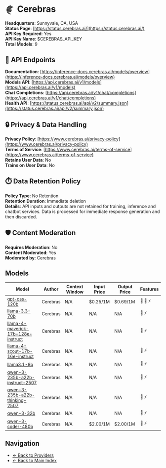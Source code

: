 # <img src="./logo.svg" alt="Cerebras Logo" style="vertical-align: middle; height: 32px; width: auto; min-width: 32px"> Cerebras

**Headquarters**: Sunnyvale, CA, USA  
**Status Page**: [https://status.cerebras.ai/](https://status.cerebras.ai/)  
**API Key Required**: Yes  
**API Key Name**: $CEREBRAS_API_KEY  
**Total Models**: 9

## 🔗 API Endpoints

**Documentation**: [https://inference-docs.cerebras.ai/models/overview](https://inference-docs.cerebras.ai/models/overview)  
**Models API**: [https://api.cerebras.ai/v1/models](https://api.cerebras.ai/v1/models)  
**Chat Completions**: [https://api.cerebras.ai/v1/chat/completions](https://api.cerebras.ai/v1/chat/completions)  
**Health API**: [https://status.cerebras.ai/api/v2/summary.json](https://status.cerebras.ai/api/v2/summary.json)  

## 🔒 Privacy & Data Handling

**Privacy Policy**: [https://www.cerebras.ai/privacy-policy](https://www.cerebras.ai/privacy-policy)  
**Terms of Service**: [https://www.cerebras.ai/terms-of-service](https://www.cerebras.ai/terms-of-service)  
**Retains User Data**: No  
**Trains on User Data**: No  

## ⏱️ Data Retention Policy

**Policy Type**: No Retention  
**Retention Duration**: Immediate deletion  
**Details**: API inputs and outputs are not retained for training, inference and chatbot services. Data is processed for immediate response generation and then discarded.  

## 🛡️ Content Moderation

**Requires Moderation**: No  
**Content Moderated**: Yes  
**Moderated by**: Cerebras  

## Models

| Model | Author | Context Window | Input Price | Output Price | Features |
|-------|--------|----------------|-------------|--------------|----------|
| [gpt-oss-120b](./models/gpt-oss-120b.md) | Cerebras | N/A | $0.25/1M | $0.69/1M | <span title="Text Processing">📝</span> <span title="Advanced Reasoning">🧠</span> <span title="Response Streaming">⚡</span> |
| [llama-3.3-70b](./models/llama-3.3-70b.md) | Cerebras | N/A | N/A | N/A | <span title="Text Processing">📝</span> <span title="Response Streaming">⚡</span> |
| [llama-4-maverick-17b-128e-instruct](./models/llama-4-maverick-17b-128e-instruct.md) | Cerebras | N/A | N/A | N/A | <span title="Text Processing">📝</span> <span title="Response Streaming">⚡</span> |
| [llama-4-scout-17b-16e-instruct](./models/llama-4-scout-17b-16e-instruct.md) | Cerebras | N/A | N/A | N/A | <span title="Text Processing">📝</span> <span title="Response Streaming">⚡</span> |
| [llama3.1-8b](./models/llama3.1-8b.md) | Cerebras | N/A | N/A | N/A | <span title="Text Processing">📝</span> <span title="Response Streaming">⚡</span> |
| [qwen-3-235b-a22b-instruct-2507](./models/qwen-3-235b-a22b-instruct-2507.md) | Cerebras | N/A | N/A | N/A | <span title="Text Processing">📝</span> <span title="Response Streaming">⚡</span> |
| [qwen-3-235b-a22b-thinking-2507](./models/qwen-3-235b-a22b-thinking-2507.md) | Cerebras | N/A | N/A | N/A | <span title="Text Processing">📝</span> <span title="Response Streaming">⚡</span> |
| [qwen-3-32b](./models/qwen-3-32b.md) | Cerebras | N/A | N/A | N/A | <span title="Text Processing">📝</span> <span title="Response Streaming">⚡</span> |
| [qwen-3-coder-480b](./models/qwen-3-coder-480b.md) | Cerebras | N/A | $2.00/1M | $2.00/1M | <span title="Text Processing">📝</span> <span title="Response Streaming">⚡</span> |

## Navigation

- [← Back to Providers](../README.md)
- [← Back to Main Index](../../README.md)
